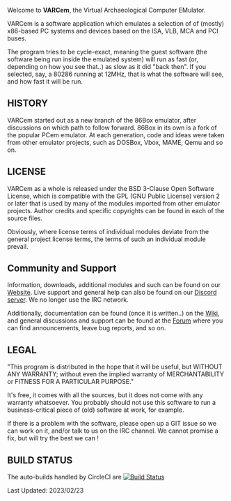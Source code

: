 Welcome to **VARCem**, the Virtual Archaeological Computer EMulator.

VARCem is a software application which emulates a selection of of (mostly)
x86-based PC systems and devices based on the ISA, VLB, MCA and PCI buses.

The program tries to be cycle-exact, meaning the guest software (the software
being run inside the emulated system) will run as fast (or, depending on how
you see that..) as slow as it did "back then".  If you selected, say, a 80286
running at 12MHz, that is what the software will see, and how fast it will be
run.


HISTORY
-------
VARCem started out as a new branch of the 86Box emulator, after discussions 
on which path to follow forward. 86Box in its own is a fork of the popular
PCem emulator. At each generation, code and ideas were taken from other
emulator projects, such as DOSBox, Vbox, MAME, Qemu and so on.


LICENSE
-------
VARCem as a whole is released under the BSD 3-Clause Open Software License,
which is compatible with the GPL (GNU Public License) version 2 or later that
is used by many of the modules imported from other emulator projects. Author
credits and specific copyrights can be found in each of the source files.

Obviously, where license terms of individual modules deviate from the general
project license terms, the terms of such an individual module prevail.


Community and Support
---------------------
Information, downloads, additional modules and such can be found on our
[Website](http://www.VARCem.com/). Live support and general help can
also be found on our [Discord server](https://discord.gg/TeubH2bxzT). We
no longer use the IRC network.

Additionally, documentation can be found (once it is written..) on the [Wiki](http://www.VARCem.com/?page=wiki),
and general discussions and support can be found at the [Forum](http://www.VARCem.com/?page=forum) where you
can find announcements, leave bug reports, and so on.


LEGAL
-----
"This program is  distributed in the hope that it will be useful, but
WITHOUT   ANY  WARRANTY;  without  even   the  implied  warranty  of
MERCHANTABILITY  or FITNESS  FOR A PARTICULAR  PURPOSE."

It's free, it comes with all the sources, but it does not come with
any warranty whatsoever. You probably should not use this software to run
a business-critical piece of (old) software at work, for example.

If there is a problem with the software, please open up a GIT issue so we
can work on it, and/or talk to us on the IRC channel. We cannot promise a
fix, but will try the best we can !


BUILD STATUS
------------
The auto-builds handled by CircleCI are [![Build Status](https://circleci.com/gh/VARCem/VARCem/tree/master.svg?style=svg)](https://circleci.com/gh/VARCem/VARCem)

Last Updated: 2023/02/23
